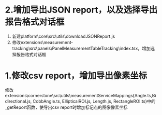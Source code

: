 # 2.增加导出JSON report，以及选择导出报告格式对话框
1. 新建platform\core\src\utils\downloadJSONReport.js
2. 修改extensions\measurement-tracking\src\panels\PanelMeasurementTableTracking\index.tsx，增加选择报告格式对话框

# 1.修改csv report，增加导出像素坐标
修改extensions\cornerstone\src\utils\measurementServiceMappings\{Angle.ts,Bidirectional.js, CobbAngle.ts, EllipticalROI.js, Length.js, RectangleROI.ts}中的 _getReport函数，使导出csv report时增加标记点的图像像素坐标
